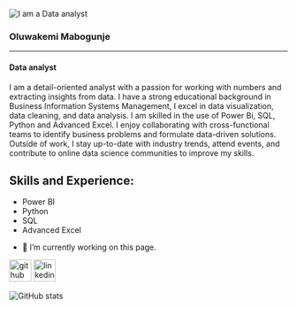 
![I am a Data analyst ](https://pbs.twimg.com/profile_banners/123693137/1711483978/1080x360)

###  Oluwakemi Mabogunje
<hr>


####  Data analyst 


I am a detail-oriented analyst with a passion for working with numbers and extracting insights from data. I have a strong educational background in Business Information Systems Management, I excel in data visualization, data cleaning, and data analysis.  I am skilled in the use of Power Bi, SQL, Python and Advanced Excel.  I enjoy collaborating with cross-functional teams to identify business problems and formulate data-driven solutions. Outside of work, I stay up-to-date with industry trends, attend events, and contribute to online data science communities to improve my skills.


## Skills and Experience:
* Power BI
* Python
* SQL
* Advanced Excel

- 🔭 I’m currently working on this page. 


[<img src='https://cdn.jsdelivr.net/npm/simple-icons@3.0.1/icons/github.svg' alt='github' height='40'>](https://github.com/bukkywins)  [<img src='https://cdn.jsdelivr.net/npm/simple-icons@3.0.1/icons/linkedin.svg' alt='linkedin' height='40'>](https://www.linkedin.com/in/oluwakemi-mabogunje/)  

![GitHub stats](https://github-readme-stats.vercel.app/api?username=bukkywins&show_icons=true)  

